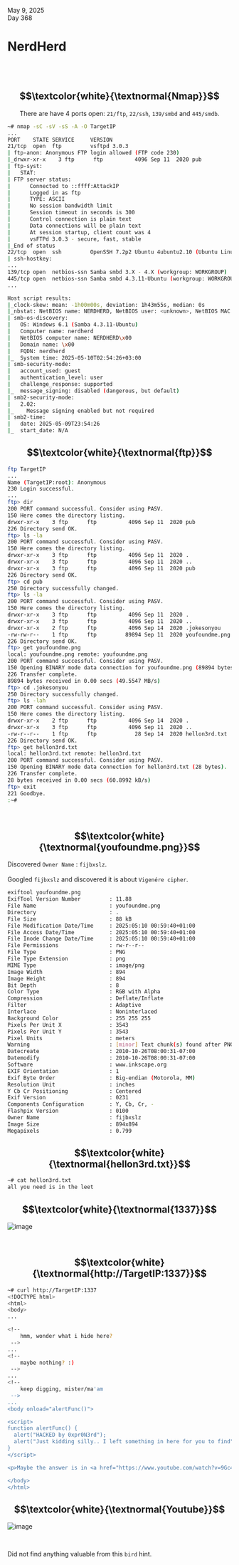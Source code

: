 May 9, 2025<br>
Day 368<br>

<h1>NerdHerd</h1>

<br>
<br>

<h2 align="center">$$\textcolor{white}{\textnormal{Nmap}}$$</h2>

<p align="center">There are have 4 ports open: <code>21/ftp</code>, <code>22/ssh</code>, <code>139/smbd</code> and <code>445/smdb</code>. </p>

```bash
~# nmap -sC -sV -sS -A -O TargetIP
...
PORT    STATE SERVICE     VERSION
21/tcp  open  ftp         vsftpd 3.0.3
| ftp-anon: Anonymous FTP login allowed (FTP code 230)
|_drwxr-xr-x    3 ftp      ftp          4096 Sep 11  2020 pub
| ftp-syst: 
|   STAT: 
| FTP server status:
|      Connected to ::ffff:AttackIP
|      Logged in as ftp
|      TYPE: ASCII
|      No session bandwidth limit
|      Session timeout in seconds is 300
|      Control connection is plain text
|      Data connections will be plain text
|      At session startup, client count was 4
|      vsFTPd 3.0.3 - secure, fast, stable
|_End of status
22/tcp  open  ssh         OpenSSH 7.2p2 Ubuntu 4ubuntu2.10 (Ubuntu Linux; protocol 2.0)
| ssh-hostkey: 
...
139/tcp open  netbios-ssn Samba smbd 3.X - 4.X (workgroup: WORKGROUP)
445/tcp open  netbios-ssn Samba smbd 4.3.11-Ubuntu (workgroup: WORKGROUP)
...

Host script results:
|_clock-skew: mean: -1h00m00s, deviation: 1h43m55s, median: 0s
|_nbstat: NetBIOS name: NERDHERD, NetBIOS user: <unknown>, NetBIOS MAC: <unknown> (unknown)
| smb-os-discovery: 
|   OS: Windows 6.1 (Samba 4.3.11-Ubuntu)
|   Computer name: nerdherd
|   NetBIOS computer name: NERDHERD\x00
|   Domain name: \x00
|   FQDN: nerdherd
|_  System time: 2025-05-10T02:54:26+03:00
| smb-security-mode: 
|   account_used: guest
|   authentication_level: user
|   challenge_response: supported
|_  message_signing: disabled (dangerous, but default)
| smb2-security-mode: 
|   2.02: 
|_    Message signing enabled but not required
| smb2-time: 
|   date: 2025-05-09T23:54:26
|_  start_date: N/A

```

<h2 align="center">$$\textcolor{white}{\textnormal{ftp}}$$</h2>

```bash
ftp TargetIP
...
Name (TargetIP:root): Anonymous
230 Login successful.
...
ftp> dir
200 PORT command successful. Consider using PASV.
150 Here comes the directory listing.
drwxr-xr-x    3 ftp      ftp          4096 Sep 11  2020 pub
226 Directory send OK.
ftp> ls -la
200 PORT command successful. Consider using PASV.
150 Here comes the directory listing.
drwxr-xr-x    3 ftp      ftp          4096 Sep 11  2020 .
drwxr-xr-x    3 ftp      ftp          4096 Sep 11  2020 ..
drwxr-xr-x    3 ftp      ftp          4096 Sep 11  2020 pub
226 Directory send OK.
ftp> cd pub
250 Directory successfully changed.
ftp> ls -la
200 PORT command successful. Consider using PASV.
150 Here comes the directory listing.
drwxr-xr-x    3 ftp      ftp          4096 Sep 11  2020 .
drwxr-xr-x    3 ftp      ftp          4096 Sep 11  2020 ..
drwxr-xr-x    2 ftp      ftp          4096 Sep 14  2020 .jokesonyou
-rw-rw-r--    1 ftp      ftp         89894 Sep 11  2020 youfoundme.png
226 Directory send OK.
ftp> get youfoundme.png
local: youfoundme.png remote: youfoundme.png
200 PORT command successful. Consider using PASV.
150 Opening BINARY mode data connection for youfoundme.png (89894 bytes).
226 Transfer complete.
89894 bytes received in 0.00 secs (49.5547 MB/s)
ftp> cd .jokesonyou
250 Directory successfully changed.
ftp> ls -lah
200 PORT command successful. Consider using PASV.
150 Here comes the directory listing.
drwxr-xr-x    2 ftp      ftp          4096 Sep 14  2020 .
drwxr-xr-x    3 ftp      ftp          4096 Sep 11  2020 ..
-rw-r--r--    1 ftp      ftp            28 Sep 14  2020 hellon3rd.txt
226 Directory send OK.
ftp> get hellon3rd.txt
local: hellon3rd.txt remote: hellon3rd.txt
200 PORT command successful. Consider using PASV.
150 Opening BINARY mode data connection for hellon3rd.txt (28 bytes).
226 Transfer complete.
28 bytes received in 0.00 secs (60.8992 kB/s)
ftp> exit
221 Goodbye.
:~# 
```

<br>

<h2 align="center">$$\textcolor{white}{\textnormal{youfoundme.png}}$$</h2>

<p>Discovered <code>Owner Name</code> : <code>fijbxslz</code>.<br><br>
Googled <code>fijbxslz</code> and discovered it is about <code>Vigenére cipher</code>.</p>

```bash
exiftool youfoundme.png
ExifTool Version Number         : 11.88
File Name                       : youfoundme.png
Directory                       : .
File Size                       : 88 kB
File Modification Date/Time     : 2025:05:10 00:59:40+01:00
File Access Date/Time           : 2025:05:10 00:59:40+01:00
File Inode Change Date/Time     : 2025:05:10 00:59:40+01:00
File Permissions                : rw-r--r--
File Type                       : PNG
File Type Extension             : png
MIME Type                       : image/png
Image Width                     : 894
Image Height                    : 894
Bit Depth                       : 8
Color Type                      : RGB with Alpha
Compression                     : Deflate/Inflate
Filter                          : Adaptive
Interlace                       : Noninterlaced
Background Color                : 255 255 255
Pixels Per Unit X               : 3543
Pixels Per Unit Y               : 3543
Pixel Units                     : meters
Warning                         : [minor] Text chunk(s) found after PNG IDAT (may be ignored by some readers)
Datecreate                      : 2010-10-26T08:00:31-07:00
Datemodify                      : 2010-10-26T08:00:31-07:00
Software                        : www.inkscape.org
EXIF Orientation                : 1
Exif Byte Order                 : Big-endian (Motorola, MM)
Resolution Unit                 : inches
Y Cb Cr Positioning             : Centered
Exif Version                    : 0231
Components Configuration        : Y, Cb, Cr, -
Flashpix Version                : 0100
Owner Name                      : fijbxslz
Image Size                      : 894x894
Megapixels                      : 0.799
```


<h2 align="center">$$\textcolor{white}{\textnormal{hellon3rd.txt}}$$</h2>

```bash
~# cat hellon3rd.txt
all you need is in the leet
```

<h2 align="center">$$\textcolor{white}{\textnormal{1337}}$$</h2>


![image](https://github.com/user-attachments/assets/7cb0cb54-c55a-4942-8ace-351e3e900b01)

<br>


<h2 align="center">$$\textcolor{white}{\textnormal{http://TargetIP:1337}}$$</h2>

```bash
~# curl http://TargetIP:1337
<!DOCTYPE html>
<html>
<body>
...

<!--
	hmm, wonder what i hide here?
 -->
...
<!--
	maybe nothing? :)
 -->
...
<!--
	keep digging, mister/ma'am
 -->
...
<body onload="alertFunc()">

<script>
function alertFunc() {
  alert("HACKED by 0xpr0N3rd");
  alert("Just kidding silly.. I left something in here for you to find")
}
</script>

<p>Maybe the answer is in <a href="https://www.youtube.com/watch?v=9Gc4QTqslN4">here</a>.</p>

</body>
</html>
```


<h2 align="center">$$\textcolor{white}{\textnormal{Youtube}}$$</h2>

![image](https://github.com/user-attachments/assets/1fe91c07-98a9-4bbd-b65b-1428d04467f3)


<br>

<p>Did not find anything valuable from this <code>bird</code> hint.</p>

<br>






